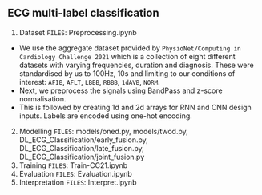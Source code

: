 ## ECG multi-label classification
1) Dataset
`FILES`: Preprocessing.ipynb
* We use the aggregate dataset provided by `PhysioNet/Computing in Cardiology Challenge 2021` which is a collection of eight different datasets with varying frequencies, duration and diagnosis. These were standardised by us to 100Hz, 10s and limiting to our conditions of interest: `AFIB`, `AFLT`, `LBBB`, `RBBB`, `1dAVB`, `NORM`.
* Next, we preprocess the signals using BandPass and z-score normalisation.
* This is followed by creating 1d and 2d arrays for RNN and CNN design inputs. Labels are encoded using one-hot encoding.
2) Modelling
`FILES`: models/oned.py, models/twod.py, DL_ECG_Classification/early_fusion.py, DL_ECG_Classification/late_fusion.py, DL_ECG_Classification/joint_fusion.py
3) Training
`FILES`: Train-CC21.ipynb
4) Evaluation
`FILES`: Evaluation.ipynb
5) Interpretation
`FILES`: Interpret.ipynb

